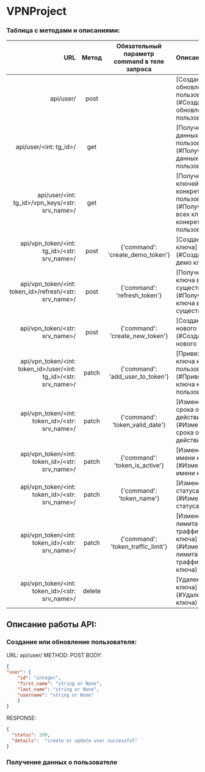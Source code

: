 # VPNProject
### Таблица с методами и описаниями:
|                                                                URL | Метод  | Обязательный<br/>параметр<br/>command в теле запроса | Описание                                                                                          |
|-------------------------------------------------------------------:|:------:|:----------------------------------------------------:|:--------------------------------------------------------------------------------------------------|
|                                                          api/user/ |  post  |                                                      | [Создание или обновление пользователя](#Создание или обновление пользователя)                     |
|                                             api/user/<int: tg_id>/ |  get   |                                                      | [Получение данных о пользователе](#Получение данных о пользователе)                               |
|                    api/user/<int: tg_id>/vpn_keys/<str: srv_name>/ |  get   |                                                      | [Получение всех ключей конкретного пользователя](#Получение всех ключей конкретного пользователя) |
|                        api/vpn_token/<int: tg_id>/<str: srv_name>/ |  post  |           {'command': 'create_demo_token'}           | [Создание демо ключа](#Создание демо ключа)                                                       |
|             api/vpn_token/<int: token_id>/refresh/<str: srv_name>/ |  post  |             {'command': 'refresh_token'}             | [Получение ключа взамен существующего](#Получение ключа взамен существующего)                     |
|                                     api/vpn_token/<str: srv_name>/ |  post  |           {'command': 'create_new_token'}            | [Создание нового ключа](#Создание нового ключа)                                                   |
|   api/vpn_token/<int: token_id>/user/<int: tg_id>/<str: srv_name>/ | patch  |           {'command': 'add_user_to_token'}           | [Привязка ключа к пользователю](#Привязка ключа к пользователю)                                   |
|                     api/vpn_token/<int: token_id>/<str: srv_name>/ | patch  |           {'command': 'token_valid_date'}            | [Изменение срока окончания действия ключа](#Изменение срока окончания действия ключа)             |
|                     api/vpn_token/<int: token_id>/<str: srv_name>/ | patch  |            {'command': 'token_is_active'}            | [Изменение имени ключа](#Изменение имени ключа)                                                   |
|                     api/vpn_token/<int: token_id>/<str: srv_name>/ | patch  |              {'command': 'token_name'}               | [Изменение статуса ключа](#Изменение статуса ключа)                                               |
|                     api/vpn_token/<int: token_id>/<str: srv_name>/ | patch  |          {'command': 'token_traffic_limit'}          | [Изменение лимита траффика ключа](#Изменение лимита траффика ключа)                               |
|                     api/vpn_token/<int: token_id>/<str: srv_name>/ | delete |                                                      | [Удаление ключа](#Удаление ключа)                                                                 |


## Описание работы API:

### Создание или обновление пользователя:

URL: api/user/
METHOD: POST
BODY:
```json
{ 
"user": {
    "id": "integer",
    "first_name": "string or None",
    "last_name": "string or None",
    "username": "string or None"
    }
}
```
RESPONSE:
```json
{
  "status": 200,
  "details":  "create or update user successful"
}
```

### Получение данных о пользователе


###